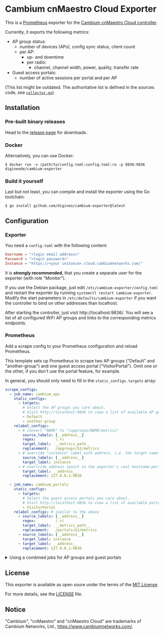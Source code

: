 # Cambium cnMaestro Cloud Exporter

This is a [Prometheus](https://prometheus.io/) exporter for the
[Cambium cnMaestro Cloud controller](https://cloud.cambiumnetworks.com).

Currently, it exports the following metrics:

- AP group status:
  - number of devices (APs), config sync status, client count
  - per AP:
    - up- and downtime
    - per radio:
      - channel, channel width, power, quality, transfer rate
- Guest access portals:
  - number of active sessions per portal and per AP

(This list might be outdated. The authoritative list is defined in the
sources code, see [`collector.go`](./exporter/collector.go)).

## Installation

### Pre-built binary releases

Head to the [release page](https://github.com/digineo/cambium-exporter/releases)
for downloads.

### Docker

Alternatively, you can use Docker:

```console
$ docker run -v /path/to/config.toml:config.toml:ro -p 9836:9836 digineode/cambium-exporter
```

### Build it yourself

Last but not least, you can compile and install the exporter using the
Go toolchain:

```console
$ go install github.com/digineo/cambium-exporter@latest
```

## Configuration

### Exporter

You need a `config.toml` with the following content:

```toml
Username = "<login email address>"
Password = "<login password>"
Instance = "https://<your instance>.cloud.cambiumnetworks.com/"
```

It is **strongly recommended**, that you create a separate user for the
exporter (with role "Monitor").

If you use the Debian package, just edit `/etc/cambium-exporter/config.toml`
and restart the exporter by running `systemctl restart cambium-exporter`.
Modify the start parameters in `/etc/defaults/cambium-exporter` if you want
the controller to bind on other addresses than localhost.

After starting the controller, just visit http://localhost:9836/.
You will see a list of all configured WiFi AP groups and links to the
corresponding metrics endpoints.

### Prometheus

Add a scrape config to your Prometheus configuration and reload Prometheus.

This template sets up Prometheus to scrape two AP groups ("Default" and
"another-group") and one guest access portal ("VisitorPortal"). Omit one
or the other, if you don't use the portal feature, for example.

In general, you should only need to fill in the `static_configs.targets`
array:

```yml
scrape_configs:
  - job_name: cambium_aps
    static_configs:
      - targets:
        # Select the AP groups you care about.
        # Visit http://localhost:9836 to view a list of available AP groups.
        - Default
        - another-group
    relabel_configs:
      - # convert "NAME" to "/apgroups/NAME/metrics"
        source_labels: [__address__]
        regex:         (.+)
        target_label:  __metrics_path__
        replacement:   /apgroups/$1/metrics
      - # override "instance" label with address, i.e. the target name
        source_labels: [__address__]
        target_label: instance
      - # overrride address (point to the exporter's real hostname:port)
        target_label: __address__
        replacement: 127.0.0.1:9836

  - job_name: cambium_portals
    static_configs:
      - targets:
        # Select the guest access portals you care about.
        # Visit http://localhost:9836 to view a list of available portals.
        - VisitorPortal
    relabel_configs: # similar to the above
      - source_labels: [__address__]
        regex:         (.+)
        target_label:  __metrics_path__
        replacement:   /portals/$1/metrics
      - source_labels: [__address__]
        target_label: instance
      - target_label: __address__
        replacement: 127.0.0.1:9836
```

<details><summary>Using a combined jobs for AP groups and guest portals</summary>

You can also combine the scrape config above. In this case, the naming of
`static_configs.targets` changes, and you need to prefix either `apgroups/`
or `portals/` to the target name.

```yaml
scrape_configs:
  - job_name: cambium
    static_configs:
      - targets:
        # Select the AP groups and portals you care about.
        # Visit http://localhost:9836 to view a list of available entries.
        - apgroups/Default
        - apgroups/another-group
        - portals/VisitorPortal
    relabel_configs:
      - # convert "TYPE/NAME" to "/TYPE/NAME/metrics"
        source_labels: [__address__]
        regex:         (.+)
        target_label:  __metrics_path__
        replacement:   /$1/metrics
      - # override "instance" label with address, i.e. the target name
        source_labels: [__address__]
        target_label: instance
      - # overrride address (point to the exporter's real hostname:port)
        target_label: __address__
        replacement: 127.0.0.1:9836
```

</details>

## License

This exporter is available as open soure under the terms of the
[MIT License](https://opensource.org/licenses/MIT).

For more details, see the [LICENSE](./LICENSE) file.

## Notice

"Cambium", "cnMaestro" and "cnMaestro Cloud" are trademarks of Cambium
Networks, Ltd., <https://www.cambiumnetworks.com/>.
